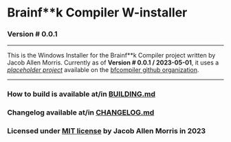 ﻿# Brainf\*\*k Compiler W-installer
### Version # 0.0.1

---

This is the Windows Installer for the Brainf\*\*k Compiler project written by Jacob Allen Morris.
Currently as of **Version # 0.0.1 / 2023-05-01**, it uses a [*placeholder project*](https://github.com/bfcompiler/bfc-win-placeholder) available on the [bfcompiler github organization](https://github.com/bfcompiler/).

---

### How to build is available at/in [BUILDING.md](https://github.com/bfcompiler/bfc-winstaller/blob/master/BUILDING.md)

### Changelog available at/in [CHANGELOG.md](https://github.com/bfcompiler/bfc-winstaller/blob/master/CHANGELOG.md)
### Licensed under [MIT license](https://github.com/bfcompiler/bfc-winstaller/blob/master/LICENSE) by Jacob Allen Morris in 2023